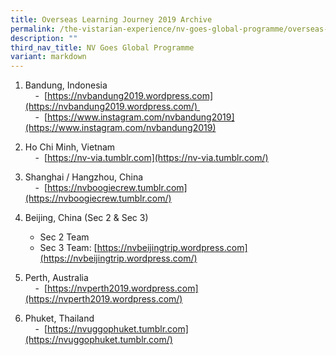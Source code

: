 ```yaml
---
title: Overseas Learning Journey 2019 Archive
permalink: /the-vistarian-experience/nv-goes-global-programme/overseas-learning-journey-2019-archive/
description: ""
third_nav_title: NV Goes Global Programme
variant: markdown
---
```

1. Bandung, Indonesia  
    - [](https://nvbandung2019.wordpress.com/) [https://nvbandung2019.wordpress.com](https://nvbandung2019.wordpress.com/)   
    - [](https://www.instagram.com/nvbandung2019/) [https://www.instagram.com/nvbandung2019](https://www.instagram.com/nvbandung2019)  
  
2. Ho Chi Minh, Vietnam  
    - [](https://nv-via.tumblr.com/) [https://nv-via.tumblr.com](https://nv-via.tumblr.com/)  
  
3. Shanghai / Hangzhou, China  
    - [](https://nvboogiecrew.tumblr.com/) [https://nvboogiecrew.tumblr.com](https://nvboogiecrew.tumblr.com/)  
4. Beijing, China (Sec 2 & Sec 3)  
	- Sec 2 Team
	- Sec 3 Team: [https://nvbeijingtrip.wordpress.com](https://nvbeijingtrip.wordpress.com/)  
5. Perth, Australia  
    - [](https://nvperth2019.wordpress.com/) [https://nvperth2019.wordpress.com](https://nvperth2019.wordpress.com/)  
  
6. Phuket, Thailand  
    - [](https://nvuggophuket.tumblr.com/) [https://nvuggophuket.tumblr.com](https://nvuggophuket.tumblr.com/)